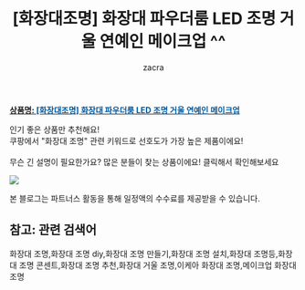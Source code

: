 ﻿---
layout: post
title:  "[화장대조명] 화장대 파우더룸 LED 조명 거울 연예인 메이크업 ^^"
author: zacra
categories: [ 아이템 ]
tags: [화장대 조명,화장대 조명 diy,화장대 조명 만들기,화장대 조명 설치,화장대 조명등,화장대 조명 콘센트,화장대 조명 추천,화장대 거울 조명,이케아 화장대 조명,메이크업 화장대 조명]
image: https://static.coupangcdn.com/image/vendor_inventory/ac34/acbc1592048671e1f65912163dc68c1eff445a0732b81e4b90d4445b1879.jpg 
description: "쿠팡에서 화장대 조명 관련 키워드로 가장 고객 선호도가 높은 제품이랍니다."
rating: 4.5
---

<a href="https://link.coupang.com/re/AFFSDP?lptag=AF8407795&pageKey=218425492&itemId=676298685&vendorItemId=4742796963&traceid=V0-153-b395d4d9059c598f"><b>상품명: <font color='#01579B'>[화장대조명] 화장대 파우더룸 LED 조명 거울 연예인 메이크업</font></b></a>

인기 좋은 상품만 추천해요!<br/>
쿠팡에서 "화장대 조명" 관련 키워드로 선호도가 가장 높은 제품이에요!<br/><br/>
무슨 긴 설명이 필요한가요? 많은 분들이 찾는 상품이에요!
클릭해서 확인해보세요


<a href="https://link.coupang.com/re/AFFSDP?lptag=AF8407795&pageKey=218425492&itemId=676298685&vendorItemId=4742796963&traceid=V0-153-b395d4d9059c598f"><img src="https://thumbnail6.coupangcdn.com/thumbnails/remote/q89/image/vendor_inventory/b0f1/1639cc657bb63baa1ce1a4bf11918dd30ecc7465837dfa5b5c2491b2364e.jpg"></a> 

본 블로그는 파트너스 활동을 통해 일정액의 수수료를 제공받을 수 있습니다.

## 참고: 관련 검색어    
화장대 조명,화장대 조명 diy,화장대 조명 만들기,화장대 조명 설치,화장대 조명등,화장대 조명 콘센트,화장대 조명 추천,화장대 거울 조명,이케아 화장대 조명,메이크업 화장대 조명